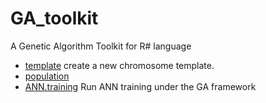 ﻿# GA_toolkit

A Genetic Algorithm Toolkit for R# language

+ [template](GA_toolkit/template.1) create a new chromosome template.
+ [population](GA_toolkit/population.1) 
+ [ANN.training](GA_toolkit/ANN.training.1) Run ANN training under the GA framework

